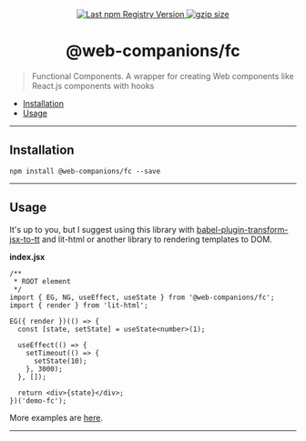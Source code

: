 <div align="center">
  <a href="https://www.npmjs.com/package/@web-companions/fc">
    <img src="https://img.shields.io/npm/v/@web-companions/fc.svg?maxAge=86400" alt="Last npm Registry Version">
  </a>
  <a href="https://bundlephobia.com/result?p=@web-companions/fc">
    <img alt="gzip size" src="https://badgen.net/bundlephobia/minzip/@web-companions/fc" />
  </a>
</div>

<h1 align="center">@web-companions/fc</h1>

> Functional Components. A wrapper for creating Web components like React.js components with hooks

- [Installation](#installation)
- [Usage](#usage)

---

## Installation

```
npm install @web-companions/fc --save
```

---

## Usage

It's up to you, but I suggest using this library with [babel-plugin-transform-jsx-to-tt](https://github.com/sumbad/babel-plugin-transform-jsx-to-tt) and lit-html or another library to rendering templates to DOM.

**index.jsx**

```tsx
/**
 * ROOT element
 */
import { EG, NG, useEffect, useState } from '@web-companions/fc';
import { render } from 'lit-html';

EG({ render })(() => {
  const [state, setState] = useState<number>(1);

  useEffect(() => {
    setTimeout(() => {
      setState(10);
    }, 3000);
  }, []);

  return <div>{state}</div>;
})('demo-fc');
```

More examples are [here](/demo/src).

---
